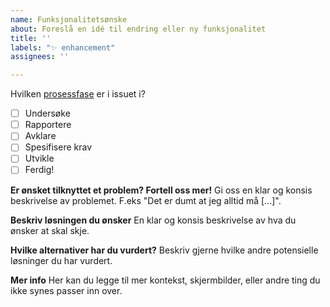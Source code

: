 ```yaml
---
name: Funksjonalitetsønske
about: Foreslå en idé til endring eller ny funksjonalitet
title: ''
labels: "✨ enhancement"
assignees: ''

---
```


Hvilken [prosessfase](https://fremtind.github.io/jokul/komigang/prosessen) er i issuet i?
- [ ] Undersøke
- [ ] Rapportere
- [ ] Avklare
- [ ] Spesifisere krav
- [ ] Utvikle
- [ ] Ferdig!

**Er ønsket tilknyttet et problem? Fortell oss mer!**
Gi oss en klar og konsis beskrivelse av problemet. F.eks "Det er dumt at jeg alltid må [...]".

**Beskriv løsningen du ønsker**
En klar og konsis beskrivelse av hva du ønsker at skal skje.

**Hvilke alternativer har du vurdert?**
Beskriv gjerne hvilke andre potensielle løsninger du har vurdert.

**Mer info**
Her kan du legge til mer kontekst, skjermbilder, eller andre ting du ikke synes passer inn over.
